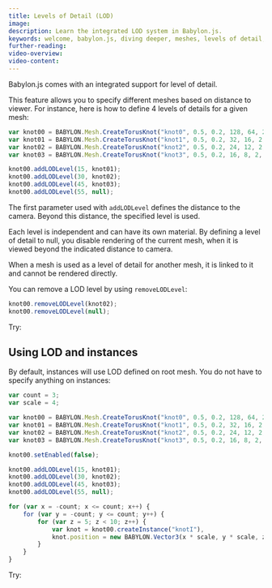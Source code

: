 ```yaml
---
title: Levels of Detail (LOD)
image: 
description: Learn the integrated LOD system in Babylon.js.
keywords: welcome, babylon.js, diving deeper, meshes, levels of detail, LOD
further-reading:
video-overview:
video-content:
---
```


Babylon.js comes with an integrated support for level of detail.

This feature allows you to specify different meshes based on distance to viewer.
For instance, here is how to define 4 levels of details for a given mesh:

```javascript
var knot00 = BABYLON.Mesh.CreateTorusKnot("knot0", 0.5, 0.2, 128, 64, 2, 3, scene);
var knot01 = BABYLON.Mesh.CreateTorusKnot("knot1", 0.5, 0.2, 32, 16, 2, 3, scene);
var knot02 = BABYLON.Mesh.CreateTorusKnot("knot2", 0.5, 0.2, 24, 12, 2, 3, scene);
var knot03 = BABYLON.Mesh.CreateTorusKnot("knot3", 0.5, 0.2, 16, 8, 2, 3, scene);

knot00.addLODLevel(15, knot01);
knot00.addLODLevel(30, knot02);
knot00.addLODLevel(45, knot03);
knot00.addLODLevel(55, null);
```

The first parameter used with ```addLODLevel``` defines the distance to the camera. Beyond this distance, the specified level is used.

Each level is independent and can have its own material.
By defining a level of detail to null, you disable rendering of the current mesh, when it is viewed beyond the indicated distance to camera.

When a mesh is used as a level of detail for another mesh, it is linked to it and cannot be rendered directly.

You can remove a LOD level by using ```removeLODLevel```:

```javascript
knot00.removeLODLevel(knot02);
knot00.removeLODLevel(null);
```

Try: <Playground id="#QE7KM" title="LOD Demo" description="Simple example of using the LOD system." image=""/>

## Using LOD and instances
By default, instances will use LOD defined on root mesh. You do not have to specify anything on instances:

```javascript
var count = 3;
var scale = 4;

var knot00 = BABYLON.Mesh.CreateTorusKnot("knot0", 0.5, 0.2, 128, 64, 2, 3, scene);
var knot01 = BABYLON.Mesh.CreateTorusKnot("knot1", 0.5, 0.2, 32, 16, 2, 3, scene);
var knot02 = BABYLON.Mesh.CreateTorusKnot("knot2", 0.5, 0.2, 24, 12, 2, 3, scene);
var knot03 = BABYLON.Mesh.CreateTorusKnot("knot3", 0.5, 0.2, 16, 8, 2, 3, scene);

knot00.setEnabled(false);

knot00.addLODLevel(15, knot01);
knot00.addLODLevel(30, knot02);
knot00.addLODLevel(45, knot03);
knot00.addLODLevel(55, null);

for (var x = -count; x <= count; x++) {
    for (var y = -count; y <= count; y++) {
        for (var z = 5; z < 10; z++) {
            var knot = knot00.createInstance("knotI"),
            knot.position = new BABYLON.Vector3(x * scale, y * scale, z * scale);
        }
    }
}
```

Try: <Playground id="#14ESWC" title="LOD and Instances Demo" description="Simple example of using the LOD system with instances." image=""/>